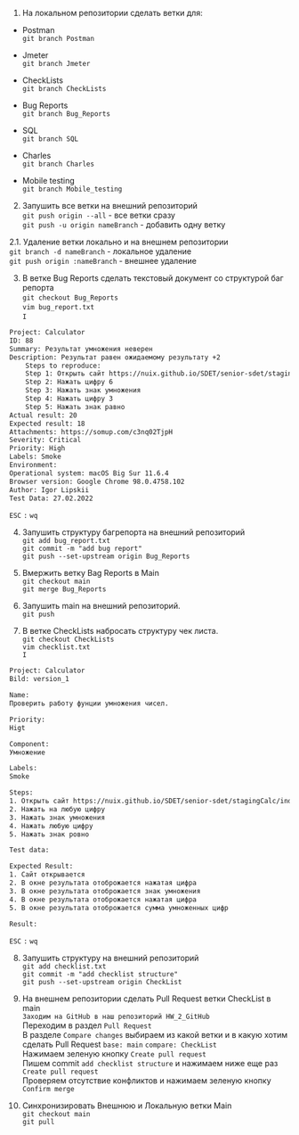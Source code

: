 1. На локальном репозитории сделать ветки для:
- Postman\
`git branch Postman`

- Jmeter\
`git branch Jmeter`

- CheckLists\
`git branch CheckLists`

- Bug Reports\
`git branch Bug_Reports`

- SQL\
`git branch SQL`

- Charles\
`git branch Charles`

- Mobile testing\
`git branch Mobile_testing`

2. Запушить все ветки на внешний репозиторий\
`git push origin --all` - все ветки сразу\
`git push -u origin nameBranch` - добавить одну ветку


2.1. Удаление ветки локально и на внешнем репозитории\
`git branch -d nameBranch` - локальное удаление\
`git push origin :nameBranch` - внешнее удаление

 
3. В ветке Bug Reports сделать текстовый документ со структурой баг репорта\
`git checkout Bug_Reports`\
`vim bug_report.txt`\
`I`

```txt
Project: Calculator
ID: 88
Summary: Результат умножения неверен
Description: Результат равен ожидаемому результату +2
    Steps to reproduce:
    Step 1: Открыть сайт https://nuix.github.io/SDET/senior-sdet/stagingCalc/index.html
    Step 2: Нажать цифру 6
    Step 3: Нажать знак умножения
    Step 4: Нажать цифру 3
    Step 5: Нажать знак равно
Actual result: 20
Expected result: 18
Attachments: https://somup.com/c3nq02TjpH
Severity: Critical
Priority: High
Labels: Smoke
Environment:
Operational system: macOS Big Sur 11.6.4
Browser version: Google Chrome 98.0.4758.102
Author: Igor Lipskii
Test Data: 27.02.2022
```

`ESC` `:` `wq`

4. Запушить структуру багрепорта на внешний репозиторий\
`git add bug_report.txt`\
`git commit -m "add bug report"`\
`git push --set-upstream origin Bug_Reports`

5. Вмержить ветку Bag Reports в Main\
`git checkout main`\
`git merge Bug_Reports`

6. Запушить main на внешний репозиторий.\
`git push`

7. В ветке CheckLists набросать структуру чек листа.\
`git checkout CheckLists`\
`vim checklist.txt`\
`I`

```txt
Project: Calculator
Bild: version_1

Name:
Проверить работу фунции умножения чисел.

Priority:
Higt

Component:
Умножение

Labels:
Smoke

Steps:
1. Открыть сайт https://nuix.github.io/SDET/senior-sdet/stagingCalc/index.html
2. Нажать на любую цифру
3. Нажать знак умножения
4. Нажать любую цифру
5. Нажать знак ровно

Test data:

Expected Result:
1. Сайт открывается
2. В окне результата отоброжается нажатая цифра
3. В окне результата отоброжается знак умножения
4. В окне результата отоброжается нажатая цифра
5. В окне результата отоброжается сумма умноженных цифр

Result:
```
`ESC` `:` `wq`

8. Запушить структуру на внешний репозиторий\
`git add checklist.txt`\
`git commit -m "add checklist structure"`\
`git push --set-upstream origin CheckList`

9. На внешнем репозитории сделать Pull Request ветки CheckList в main\
`Заходим на GitHub в наш репозиторий HW_2_GitHub`\
Переходим в раздел `Pull Request`\
В разделе `Compare changes` выбираем из какой ветки и в какую хотим сделать Pull Request `base: main` `compare: CheckList`\
Нажимаем зеленую кнопку `Create pull request`\
Пишем commit `add checklist structure` и нажимаем ниже еще раз `Create pull request`\
Проверяем отсутствие конфликтов и нажимаем зеленую кнопку `Confirm merge`


10. Синхронизировать Внешнюю и Локальную ветки Main\
`git checkout main`\
`git pull`
